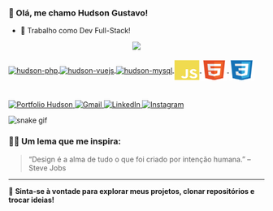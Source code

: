 ### 🧠 Olá, me chamo Hudson Gustavo!

- 🔭 Trabalho como Dev Full-Stack!

<div align="center">
  <a href="https://github.com/tlshudson">
    <img height="180em" src="https://github-readme-stats.vercel.app/api/top-langs/?username=tlshudson&layout=compact&langs_count=7&theme=dark"/>
</div>

<div style="display: inline_block"><br>
  <img align="center" alt="hudson-php" height="40" width="50" src="https://cdn.jsdelivr.net/gh/devicons/devicon/icons/php/php-original.svg">
  <img align="center" alt="hudson-vuejs" height="40" width="50" src="https://cdn.jsdelivr.net/gh/devicons/devicon/icons/vuejs/vuejs-original.svg" />
  <img align="center" alt="hudson-mysql" height="40" width="50" src="https://cdn.jsdelivr.net/gh/devicons/devicon/icons/mysql/mysql-original-wordmark.svg"/>
  <img align="center" alt="hudson-Js" height="40" width="50" src="https://raw.githubusercontent.com/devicons/devicon/master/icons/javascript/javascript-plain.svg">
  <img align="center" alt="hudson-HTML" height="40" width="50" src="https://raw.githubusercontent.com/devicons/devicon/master/icons/html5/html5-original.svg">
  <img align="center" alt="hudson-CSS" height="40" width="50" src="https://raw.githubusercontent.com/devicons/devicon/master/icons/css3/css3-original.svg">
  </div>

#

<a href="https://hudsondev.app.netlify" target="_blank">
  <img alt="Portfolio Hudson" height="30" src="https://img.shields.io/badge/Portfólio-%2312100E?style=for-the-badge&logo=about.me&logoColor=white" />
</a>
<a href="mailto:hudsonteles00@gmail.com" target="_blank">
  <img alt="Gmail" height="30" src="https://img.shields.io/badge/-Gmail-%23333?style=for-the-badge&logo=gmail&logoColor=black" />
</a>
<a href="https://www.linkedin.com/in/hudson-teles-381a451ab/" target="_blank">
  <img alt="LinkedIn" height="30" src="https://img.shields.io/badge/-LinkedIn-%230077B5?style=for-the-badge&logo=linkedin&logoColor=black" />
</a>
<a href="https://www.instagram.com/hudsontls_/" target="_blank">
  <img alt="Instagram" height="30" src="https://img.shields.io/badge/Instagram-%23E4405F?style=for-the-badge&logo=instagram&logoColor=white" />
</a>

![snake gif](https://github.com/tlshudson/tlshudson/blob/output/dist/github-contribution-grid-snake-dark.svg?palette=github-dark)

### 🧑‍💻 Um lema que me inspira:

> “Design é a alma de tudo o que foi criado por intenção humana.” – Steve Jobs

---

📌 **Sinta-se à vontade para explorar meus projetos, clonar repositórios e trocar ideias!**
